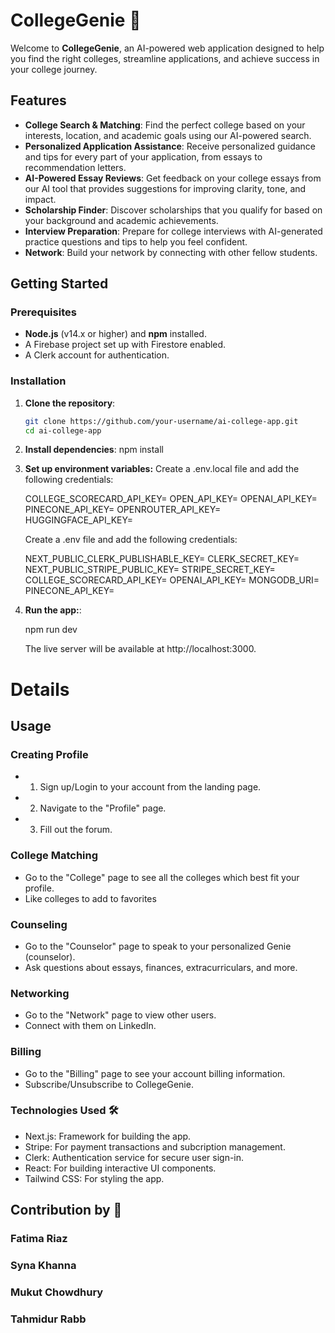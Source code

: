 # CollegeGenie 🧞

Welcome to **CollegeGenie**, an AI-powered web application designed to help you find the right colleges, streamline applications, and achieve success in your college journey.

## Features

- **College Search & Matching**: Find the perfect college based on your interests, location, and academic goals using our AI-powered search.
- **Personalized Application Assistance**: Receive personalized guidance and tips for every part of your application, from essays to recommendation letters.
- **AI-Powered Essay Reviews**: Get feedback on your college essays from our AI tool that provides suggestions for improving clarity, tone, and impact.
- **Scholarship Finder**: Discover scholarships that you qualify for based on your background and academic achievements.
- **Interview Preparation**: Prepare for college interviews with AI-generated practice questions and tips to help you feel confident.
- **Network**: Build your network by connecting with other fellow students.

## Getting Started

### Prerequisites

- **Node.js** (v14.x or higher) and **npm** installed.
- A Firebase project set up with Firestore enabled.
- A Clerk account for authentication.

### Installation

1. **Clone the repository**:
   ```bash
   git clone https://github.com/your-username/ai-college-app.git
   cd ai-college-app

2. **Install dependencies**:
   npm install

3. **Set up environment variables:**
   Create a .env.local file and add the following credentials:

    COLLEGE_SCORECARD_API_KEY=
    OPEN_API_KEY=
    OPENAI_API_KEY=
    PINECONE_API_KEY=
    OPENROUTER_API_KEY=
    HUGGINGFACE_API_KEY=

   Create a .env file and add the following credentials:

    NEXT_PUBLIC_CLERK_PUBLISHABLE_KEY=
    CLERK_SECRET_KEY=
    NEXT_PUBLIC_STRIPE_PUBLIC_KEY=
    STRIPE_SECRET_KEY=
    COLLEGE_SCORECARD_API_KEY=
    OPENAI_API_KEY=
    MONGODB_URI=
    PINECONE_API_KEY=

4. **Run the app:**:

    npm run dev

    The live server will be available at http://localhost:3000. 

# Details

## Usage

### Creating Profile
 - 1. Sign up/Login to your account from the landing page.
 - 2. Navigate to the "Profile" page.
 - 3. Fill out the forum.

### College Matching 
 - Go to the "College" page to see all the colleges which best fit your profile.
 - Like colleges to add to favorites

 ### Counseling
 - Go to the "Counselor" page to speak to your personalized Genie (counselor).
 - Ask questions about essays, finances, extracurriculars, and more.

### Networking
 - Go to the "Network" page to view other users.
 - Connect with them on LinkedIn.

 ### Billing
 - Go to the "Billing" page to see your account billing information.
 - Subscribe/Unsubscribe to CollegeGenie.

### Technologies Used 🛠️
 - Next.js: Framework for building the app.
 - Stripe: For payment transactions and subcription management.
 - Clerk: Authentication service for secure user sign-in.
 - React: For building interactive UI components.
 - Tailwind CSS: For styling the app.

## Contribution by 🤝

### Fatima Riaz
### Syna Khanna
### Mukut Chowdhury
### Tahmidur Rabb
